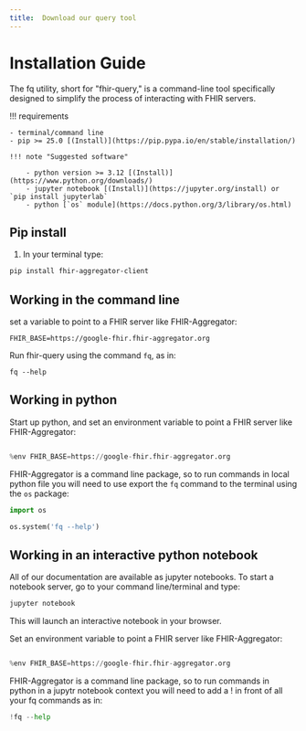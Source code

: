 ```yaml
---
title:  Download our query tool
---
```


# Installation Guide

The fq utility, short for "fhir-query," is a command-line tool specifically designed to simplify the process of interacting with FHIR servers.



!!! requirements

    - terminal/command line
    - pip >= 25.0 [(Install)](https://pip.pypa.io/en/stable/installation/)

    !!! note "Suggested software"
    
        - python version >= 3.12 [(Install)](https://www.python.org/downloads/)
        - jupyter notebook [(Install)](https://jupyter.org/install) or `pip install jupyterlab`
        - python [`os` module](https://docs.python.org/3/library/os.html)


## Pip install

1. In your terminal type:

  ```bash
  pip install fhir-aggregator-client
  ```

## Working in the command line

set a variable to point to a FHIR server like FHIR-Aggregator:

```
FHIR_BASE=https://google-fhir.fhir-aggregator.org
```

Run fhir-query using the command `fq`, as in:

```
fq --help
```

## Working in python

Start up python, and set an environment variable to point a FHIR server like FHIR-Aggregator:

```python

%env FHIR_BASE=https://google-fhir.fhir-aggregator.org

```

FHIR-Aggregator is a command line package, so to run commands in local python file 
you will need to use export the `fq` command to the terminal using the `os` package:

```python
import os

os.system('fq --help')
```

## Working in an interactive python notebook

All of our documentation are available as jupyter notebooks. To start a notebook server, go to your command line/terminal and type:

```bash
jupyter notebook
```
This will launch an interactive notebook in your browser. 

Set an environment variable to point a FHIR server like FHIR-Aggregator:

```python

%env FHIR_BASE=https://google-fhir.fhir-aggregator.org

```

FHIR-Aggregator is a command line package, so to run commands in python in a jupytr notebook context you will need to add a ! in front of all your fq commands as in:

```python
!fq --help
```



